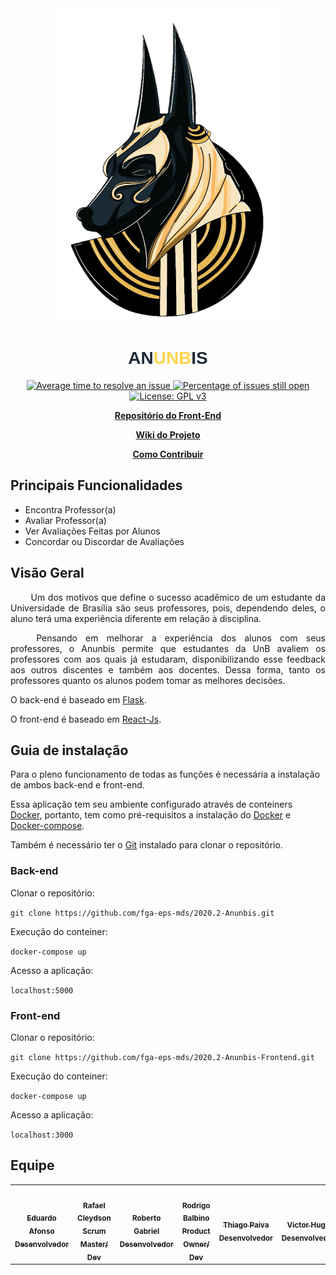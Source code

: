 
<div align="center">
    <img src="https://github.com/fga-eps-mds/2020.2-Anunbis/blob/develop/docs/images/logo.png" height="500px" width="350px"></img>
</div>

<h1>
    <div align="center">
        <b style="font-family: Arial;">
            <span style="color:#1D2935">AN</span><span style="color:#FFD54F">UNB</span><span style="color:#1D2935">IS</span>
        </b>
    </div>
</h1>

<p align="center">
    <a href="http://isitmaintained.com/project/fga-eps-mds/2020.2-Anunbis">
    <img alt="Average time to resolve an issue" src="http://isitmaintained.com/badge/resolution/fga-eps-mds/2020.2-Anunbis.svg">
    <a href="http://isitmaintained.com/project/fga-eps-mds/2020.2-Anunbis">
    <img alt="Percentage of issues still open" src="http://isitmaintained.com/badge/open/fga-eps-mds/2020.2-Anunbis.svg">
    <a href="https://www.gnu.org/licenses/gpl-3.0">
    <img alt="License: GPL v3" src="https://img.shields.io/badge/License-GPLv3-blue.svg">
</p>

<p align="center">
    <a href="https://github.com/fga-eps-mds/2020.2-Anunbis-Frontend"><strong>Repositório do Front-End</strong></a>
</p>
<p align="center">
    <a href="https://fga-eps-mds.github.io/2020.2-Anunbis/"><strong>Wiki do Projeto</strong></a>
</p>
<p align="center">
    <a href="https://fga-eps-mds.github.io/2020.2-Anunbis/como_contribuir/"><strong>Como Contribuir</strong></a>
</p>
    
## Principais Funcionalidades

* Encontra Professor(a)
* Avaliar Professor(a)
* Ver Avaliações Feitas por Alunos
* Concordar ou Discordar de Avaliações
    
## Visão Geral

<p align="justify"> &emsp;&emsp; Um dos motivos que define o sucesso acadêmico de um estudante da Universidade de Brasília são seus professores, pois, dependendo deles, o aluno terá uma experiência diferente em relação à disciplina. </p>

<p align = "justify"> &emsp;&emsp; Pensando em melhorar a experiência dos alunos com seus professores, o Anunbis permite que estudantes da UnB avaliem os professores com aos quais já estudaram, disponibilizando esse feedback aos outros discentes e também aos docentes. Dessa forma, tanto os professores quanto os alunos podem tomar as melhores decisões. </p>

O back-end é baseado em [Flask](https://flask.palletsprojects.com/en/1.1.x/).

O front-end é baseado em [React-Js](https://reactjs.org/). 

## Guia de instalação
Para o pleno funcionamento de todas as funções é necessária a instalação de ambos back-end e front-end.

Essa aplicação tem seu ambiente configurado através de conteiners [Docker](https://www.docker.com), portanto, tem como pré-requisitos a instalação do [Docker](https://www.docker.com/get-started) e [Docker-compose](https://docs.docker.com/compose/install/).

Também é necessário ter o [Git](https://git-scm.com) instalado para clonar o repositório.

### Back-end

Clonar o repositório:

`git clone https://github.com/fga-eps-mds/2020.2-Anunbis.git`

Execução do conteiner:

`docker-compose up`

Acesso  a aplicação:

`localhost:5000`

### Front-end

Clonar o repositório:

`git clone https://github.com/fga-eps-mds/2020.2-Anunbis-Frontend.git`

Execução do conteiner:

`docker-compose up`

Acesso a aplicação:

`localhost:3000`

## Equipe
<table>
    <tr>
     <!-- Eduardo   -->
        <td align="center"><a href="https://github.com/oEduardoAfonso"><img style="border-radius: 50%;" src="https://avatars.githubusercontent.com/u/54921791?s=400&u=12d7cd0e0fdb7e4540dd786c4cc936167d8b7666&v=4" width="100px;" alt=""/><br /><sub><b>Eduardo Afonso</b><br><b>Desenvolvedor</b></sub></a><br /></td>
     <!-- Rafael -->
        <td align="center"><a href="https://github.com/RcleydsonR">
        <img style="border-radius: 50%;" src="https://avatars.githubusercontent.com/u/74625814?s=460&u=c3b77eaa289d931e139e184d494e0151956372a8&v=4"width="100px;" alt=""/>
        <br /><sub><b>Rafael Cleydson</b><br><b>Scrum Master/ Dev</b></sub></a><br /></td>
         <!-- Roberto  -->
        <td align="center"><a href="https://github.com/mangabeiras"><img style="border-radius: 50%;" src="https://avatars.githubusercontent.com/u/54643519?s=400&u=e818422fc51e3e58e20e2bfc28bcdcd96a3acf62&v=4" width="100px;" alt=""/><br /><sub><b>Roberto Gabriel</b><br><b>Desenvolvedor</sub></a><br /></td>
     <!-- Rodrigo     -->
        <td align="center"><a href=https://github.com/Balbinoo><img style="border-radius: 50%;" src="https://avatars.githubusercontent.com/u/54644626?s=400&u=8d36fb668cd69ccd23d5827ae9e1b86a937eefa1&v=4" width="100px;" alt=""/><br /><sub><b>Rodrigo Balbino</b><br><b>Product Owner/ Dev</b></sub></a><br /></td>
    <!-- Thiago  -->
        <td align="center"><a href=https://github.com/thiagohdaqw><img style="border-radius: 50%;" src="https://avatars.githubusercontent.com/u/54081877?s=400&u=c1add0666adbf836efe972df83a854185477c2cc&v=4" width="100px;" alt=""/><br /><sub><b>Thiago Paiva</b><br><b>Desenvolvedor</sub></a><br/></td>
     <!-- Victor -->
        <td align="center"><a href=https://github.com/victorhugo21><img style="border-radius: 50%;" src="https://avatars.githubusercontent.com/u/54643372?s=400&u=662c17b015a365ca35b5b4ea519c0fd64fd00184&v=4" width="100px;" alt=""/><br /><sub><b>Victor Hugo</b><br><b>Desenvolvedor</sub></a><br/></td>
        </tr>
    </table>
